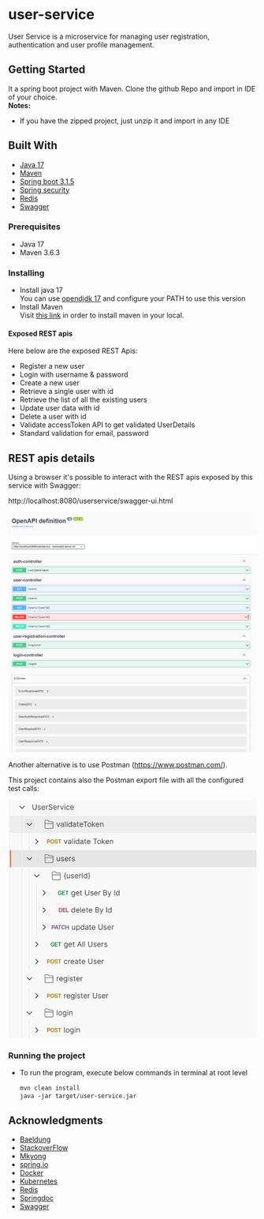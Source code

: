 # user-service
User Service is a microservice for managing user registration, authentication and user profile management.

## Getting Started
It a spring boot project with Maven.
Clone the github Repo and import in IDE of your choice. \
**Notes:**
- If you have the zipped project, just unzip it and import in any IDE

## Built With
* [Java 17](https://openjdk.org/projects/jdk/17/)
* [Maven](https://maven.apache.org/)
* [Spring boot 3.1.5](https://spring.io/projects/spring-boot)
* [Spring security](https://spring.io/projects/spring-security)
* [Redis](https://redis.io)
* [Swagger](https://swagger.io/)

### Prerequisites
- Java 17
- Maven 3.6.3

### Installing
- Install java 17 \
  You can use [opendjdk 17](https://download.java.net/openjdk/jdk17/ri/openjdk-17+35_windows-x64_bin.zip) and configure your PATH to use this version
- Install Maven \
  Visit [this link](https://maven.apache.org/install.html) in order to install maven in your local.
  
#### Exposed REST apis
Here below are the exposed REST Apis:

* Register a new user 
* Login with username & password
* Create a new user
* Retrieve a single user with id
* Retrieve the list of all the existing users
* Update user data with id
* Delete a user with id
* Validate accessToken API to get validated UserDetails
* Standard validation for email, password

## REST apis details
Using a browser it's possible to interact with the REST apis exposed by this service with Swagger:

http://localhost:8080/userservice/swagger-ui.html

![Swagger](https://github.com/nrpndr/user-service/blob/main/swagger-ui.png "Swagger interface")

Another alternative is to use Postman (https://www.postman.com/).

This project contains also the Postman export file with all the configured test calls:

![Postman](https://github.com/nrpndr/user-service/blob/main/postman-ui.png "Postman Collection")

### Running the project
- To run the program, execute below commands in terminal at root level
    ```
    mvn clean install
    java -jar target/user-service.jar
    ```

## Acknowledgments
- [Baeldung](https://www.baeldung.com)
- [StackoverFlow](https://stackoverflow.com/)
- [Mkyong](https://mkyong.com/)
- [spring.io](https://spring.io/)
- [Docker](https://docs.docker.com/)
- [Kubernetes](https://kubernetes.io/)
- [Redis](https://redis.io/)
- [Springdoc](https://springdoc.org/)
- [Swagger](https://swagger.io/)
